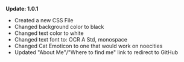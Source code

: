 **Update: 1.0.1**
* Created a new CSS File
* Changed background color to black
* Changed text color to white
* Changed text font to: OCR A Std, monospace
* Changed Cat Emoticon to one that would work on noecities
* Updated "About Me"/"Where to find me" link to redirect to GitHub

